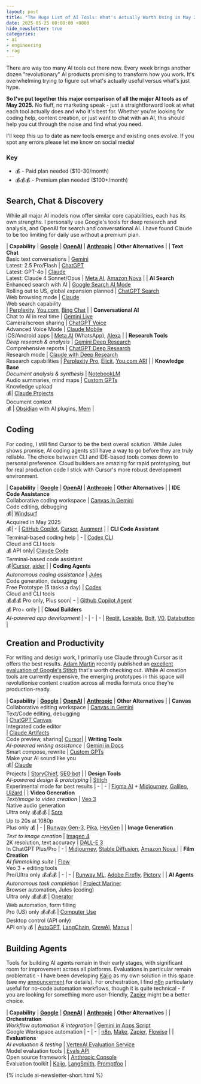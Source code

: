 ```yaml
---
layout: post
title: "The Huge List of AI Tools: What's Actually Worth Using in May 2025?"
date: 2025-05-25 00:00:00 +0000
hide_newsletter: true
categories:
- ai
- engineering
- rag
---
```


There are way too many AI tools out there now. Every week brings another dozen "revolutionary" AI products promising to transform how you work. It's overwhelming trying to figure out what's actually useful versus what's just hype.

**So I've put together this major comparison of all the major AI tools as of May 2025.** No fluff, no marketing speak - just a straightforward look at what each tool actually does and who it's best for. Whether you're looking for coding help, content creation, or just want to chat with an AI, this should help you cut through the noise and find what you need.

<!--more-->

I'll keep this up to date as new tools emerge and existing ones evolve. If you spot any errors please let me know on social media!

### Key

- 💰 - Paid plan needed ($10-30/month)
- 💰💰💰 - Premium plan needed ($100+/month)

<style>
table {
  border-collapse: separate;
  border-spacing: 0 0.5em;
  width: 100%;
}
thead th {
  text-align: left;
  background: #fff;
  padding: 8px 4px;
}
tbody tr:nth-child(even) {
  background: #f7f3fe;
}
tbody td {
  vertical-align: top;
  padding: 8px 4px;
}
table a {
  text-decoration: underline;
}
</style>

## Search, Chat & Discovery

While all major AI models now offer similar core capabilities, each has its own strengths. I personally use Google's tools for deep research and analysis, and OpenAI for search and conversational AI. I have found Claude to be too limiting for daily use without a premium plan.

| **Capability** | **[Google](https://ai.google)** | **[OpenAI](https://openai.com)** | **[Anthropic](https://anthropic.com)** | **Other Alternatives** |
| **Text Chat**<br>Basic text conversations | [Gemini](https://gemini.google.com)<br>Latest: 2.5 Pro/Flash | [ChatGPT](https://chat.openai.com)<br>Latest: GPT-4o | [Claude](https://claude.ai)<br>Latest: Claude 4 Sonnet/Opus | [Meta AI](https://ai.meta.com), [Amazon Nova](https://aws.amazon.com/ai/generative-ai/nova/) |
| **AI Search**<br>Enhanced search with AI | [Google Search AI Mode](https://www.google.com/search)<br>Rolling out to US, global expansion planned | [ChatGPT Search](https://openai.com/index/introducing-chatgpt-search/)<br>Web browsing mode | [Claude](https://claude.ai)<br>Web search capability<br>| [Perplexity](https://perplexity.ai), [You.com](https://you.com), [Bing Chat](https://www.bing.com/chat) |
| **Conversational AI**<br>Chat to AI in real time | [Gemini Live](https://gemini.google.com)<br>Camera/screen sharing | [ChatGPT Voice](https://openai.com/chatgpt)<br>Advanced Voice Mode | [Claude Mobile](https://claude.ai)<br>iOS/Android apps | [Meta AI](https://ai.meta.com) (WhatsApp), [Alexa](https://alexa.amazon.com) |
| **Research Tools**<br>*Deep research & analysis* | [Gemini Deep Research](https://gemini.google.com/advanced)<br>Comprehensive reports | [ChatGPT Deep Research](https://chat.openai.com)<br>Research mode | [Claude with Deep Research](https://claude.ai)<br>Research capabilities | [Perplexity Pro](https://perplexity.ai/pro), [Elicit](https://elicit.com), [You.com ARI](https://you.com/ari) |
| **Knowledge Base**<br>*Document analysis & synthesis* | [NotebookLM](https://notebooklm.google.com)<br>Audio summaries, mind maps | [Custom GPTs](https://chat.openai.com/gpts)<br>Knowledge upload<br>💰| [Claude Projects](https://www.anthropic.com/news/projects)<br>Document context<br>💰 | [Obsidian](https://obsidian.md) with AI plugins, [Mem](https://mem.ai) |

## Coding

For coding, I still find Cursor to be the best overall solution. While Jules shows promise, AI coding agents still have a way to go before they are truly reliable. The choice between CLI and IDE-based tools comes down to personal preference. Cloud builders are amazing for rapid prototyping, but for real production code I stick with Cursor's more robust development environment.

| **Capability** | **[Google](https://ai.google)** | **[OpenAI](https://openai.com)** | **[Anthropic](https://anthropic.com)** | **Other Alternatives** |
| **IDE Code Assistance**<br>Collaborative coding workspace | [Canvas in Gemini](https://gemini.google.com/advanced)<br>Code editing, debugging<br>💰| [Windsurf](https://www.cnbc.com/2025/04/16/openai-in-talks-to-pay-about-3-billion-to-acquire-startup-windsurf.html)<br>Acquired in May 2025<br>💰| - | [GitHub Copilot](https://github.com/features/copilot), [Cursor](https://cursor.sh), [Augment](https://augmentcode.com) |
| **CLI Code Assistant**<br>Terminal-based coding help | - | [Codex CLI](https://openai.com/codex/)<br>Cloud and CLI tools<br>💰 API only| [Claude Code](https://docs.anthropic.com/en/docs/claude-code/overview)<br>Terminal-based code assistant<br>💰|[Cursor](https://cursor.sh), [aider](https://github.com/paul-gauthier/aider) |
| **Coding Agents**<br>*Autonomous coding assistance* | [Jules](https://jules.google.com)<br>Code generation, debugging<br>Free Prototype (5 tasks a day) | [Codex](https://openai.com/codex/)<br>Cloud and CLI tools<br>💰💰💰 Pro only, Plus soon| - | [Github Copilot Agent](https://docs.github.com/en/enterprise-cloud@latest/copilot/using-github-copilot/coding-agent/about-assigning-tasks-to-copilot)<br>💰 Pro+ only  |
| **Cloud Builders**<br>*AI-powered app development* | - | - | - | [Replit](https://replit.com), [Lovable](https://lovable.ai), [Bolt](https://bolt.so), [V0](https://v0.dev), [Databutton](https://databutton.com) |

## Creation and Productivity

For writing and design work, I primarily use Claude through Cursor as it offers the best results. [Adam Martin](https://www.linkedin.com/in/adam-martin-b3ba4414a/) recently published an [excellent evaluation of Google's Stitch](https://fractional-ctos.com/2025/05/24/google-stitch-evaluation-alternatives/) that's worth checking out. While AI creation tools are currently expensive, the emerging prototypes in this space will revolutionise content creation across all media formats once they're production-ready.

| **Capability** | **[Google](https://ai.google)** | **[OpenAI](https://openai.com)** | **[Anthropic](https://anthropic.com)** | **Other Alternatives** |
| **Canvas**<br>Collaborative editing workspace | [Canvas in Gemini](https://gemini.google/overview/canvas/?hl=en)<br>Text/Code editing, debugging<br>| [ChatGPT Canvas](https://openai.com/index/introducing-canvas/)<br>Integrated code editor<br>| [Claude Artifacts](https://www.anthropic.com/news/artifacts)<br>Code preview, sharing| [Cursor](https://cursor.sh)|
| **Writing Tools**<br>*AI-powered writing assistance* | [Gemini in Docs](https://workspace.google.com/solutions/ai/)<br>Smart compose, rewrite | [Custom GPTs](https://openai.com/index/introducing-gpts/)<br>Make your AI sound like you<br>💰| [Claude](https://claude.ai)<br>Projects | [StoryChief](https://storychief.io), [SEO bot](https://seobotai.com) |
| **Design Tools**<br>*AI-powered design & prototyping* | [Stitch](https://stitch.withgoogle.com/)<br>Experimental mode for best results | - | - | [Figma AI](https://www.figma.com/ai) + [Midjourney](https://midjourney.com), [Galileo](https://galileo.ai), [Uizard](https://uizard.io) |
| **Video Generation**<br>*Text/image to video creation* | [Veo 3](https://deepmind.google/technologies/veo/)<br>Native audio generation<br>Ultra only 💰💰💰 | [Sora](https://openai.com/sora)<br>Up to 20s at 1080p<br>Plus only 💰 | - | [Runway Gen-3](https://runwayml.com), [Pika](https://pika.art), [HeyGen](https://heygen.com) |
| **Image Generation**<br>*Text to image creation* | [Imagen 4](https://deepmind.google/technologies/imagen/)<br>2K resolution, text accuracy | [DALL-E 3](https://openai.com/dall-e-3)<br>In ChatGPT Plus/Pro | - | [Midjourney](https://midjourney.com), [Stable Diffusion](https://stability.ai), [Amazon Nova ](https://aws.amazon.com/ai/generative-ai/nova/creative/) |
| **Film Creation**<br>*AI filmmaking suite* | [Flow](https://flow.google)<br>Veo 3 + editing tools<br>Pro/Ultra only 💰💰💰 | - | - | [Runway ML](https://runwayml.com), [Adobe Firefly](https://firefly.adobe.com), [Pictory](https://pictory.ai) |
| **AI Agents**<br>*Autonomous task completion* | [Project Mariner](https://blog.google/technology/google-deepmind/google-gemini-ai-update-december-2024/)<br>Browser automation, Jules (coding)<br>Ultra only 💰💰💰 | [Operator](https://openai.com/index/introducing-operator/)<br>Web automation, form filling<br>Pro (US) only 💰💰💰 | [Computer Use](https://www.anthropic.com/news/3-5-models-and-computer-use)<br>Desktop control (API only)<br>API only 💰 | [AutoGPT](https://autogpt.net), [LangChain](https://langchain.com), [CrewAI](https://crewai.com), [Manus](https://manus.ai) |

## Building Agents

Tools for building AI agents remain in their early stages, with significant room for improvement across all platforms. Evaluations in particular remain problematic - I have been developing [Kaijo](https://kaijo.ai) as my own solution in this space (see my [announcement](/kaijo) for details). For orchestration, I find [n8n](https://n8n.io) particularly useful for no-code automation workflows, though it is quite technical - if you are looking for something more user-friendly, [Zapier](https://zapier.com) might be a better choice.

| **Capability** | **[Google](https://ai.google)** | **[OpenAI](https://openai.com)** | **[Anthropic](https://anthropic.com)** | **Other Alternatives** |
| **Orchestration**<br>*Workflow automation & integration* | [Gemini in Apps Script](https://github.com/mhawksey/GeminiApp)<br>Google Workspace automation | - | - | [n8n](https://n8n.io), [Make](https://www.make.com), [Zapier](https://zapier.com), [Flowise](https://flowiseai.com) |
| **Evaluations**<br>*AI evaluation & testing* | [VertexAI Evaluation Service](https://cloud.google.com/vertex-ai/generative-ai/docs/models/evaluation-overview)<br>Model evaluation tools | [Evals API](https://platform.openai.com/docs/guides/evals)<br>Open source framework | [Anthropic Console](https://console.anthropic.com/dashboard)<br>Evaluation toolkit | [Kaijo](https://kaijo.ai), [LangSmith](https://smith.langchain.com), [Promptfoo](https://promptfoo.dev) |

{% include ai-newsletter-short.html %}